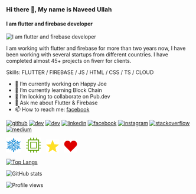 ### Hi there 👋, My name is Naveed Ullah
#### I am flutter and firebase developer
![I am flutter and firebase developer](https://fiverr-res.cloudinary.com/images/t_main1,q_auto,f_auto,q_auto,f_auto/gigs/140665906/original/8c7c14f12030fc12b25c5475ae38ba1f643d7c5b/fix-a-small-bug-in-your-existing-flutter-app.png)

I am working with flutter and firebase for more than two years now, I have been working with several startups from different countries. I have completed almost 45+ projects on fiverr for clients. 

Skills: FLUTTER / FIREBASE / JS / HTML / CSS / TS / CLOUD

- 🔭 I’m currently working on Happy Joe 
- 🌱 I’m currently learning Block Chain 
- 👯 I’m looking to collaborate on Pub.dev 
- 💬 Ask me about Flutter & Firebase 
- 📫 How to reach me: [facebook](https://www.facebook.com/nvdkhn11) 


[<img src='https://cdn.jsdelivr.net/npm/simple-icons@3.0.1/icons/github.svg' alt='github' height='40'>](https://github.com/naveed-dev30)  [<img src='https://cdn.jsdelivr.net/npm/simple-icons@3.0.1/icons/dev-dot-to.svg' alt='dev' height='40'>](https://dev.to/naveeddev30)  [<img src='https://cdn.jsdelivr.net/npm/simple-icons@3.0.1/icons/hashnode.svg' alt='dev' height='40'>](https://flutter-stories.hashnode.dev/)  [<img src='https://cdn.jsdelivr.net/npm/simple-icons@3.0.1/icons/linkedin.svg' alt='linkedin' height='40'>](https://www.linkedin.com/in/naveed-ullah-2290411b1/)  [<img src='https://cdn.jsdelivr.net/npm/simple-icons@3.0.1/icons/facebook.svg' alt='facebook' height='40'>](https://www.facebook.com/nvdkhn11)  [<img src='https://cdn.jsdelivr.net/npm/simple-icons@3.0.1/icons/instagram.svg' alt='instagram' height='40'>](https://www.instagram.com/buttercup__bc/)  [<img src='https://cdn.jsdelivr.net/npm/simple-icons@3.0.1/icons/stackoverflow.svg' alt='stackoverflow' height='40'>](https://stackoverflow.com/users/9711749/naveed-ullah)  [<img src='https://cdn.jsdelivr.net/npm/simple-icons@3.0.1/icons/medium.svg' alt='medium' height='40'>](https://www.medium.com/@naveedullah)  

<a href='https://archiveprogram.github.com/'><img src='https://raw.githubusercontent.com/acervenky/animated-github-badges/master/assets/acbadge.gif' width='40' height='40'></a> <a href='https://docs.github.com/en/developers'><img src='https://raw.githubusercontent.com/acervenky/animated-github-badges/master/assets/devbadge.gif' width='40' height='40'></a> <a href='https://stars.github.com/'><img src='https://raw.githubusercontent.com/acervenky/animated-github-badges/master/assets/starbadge.gif' width='35' height='35'></a> <a href='https://docs.github.com/en/github/supporting-the-open-source-community-with-github-sponsors'><img src='https://raw.githubusercontent.com/acervenky/animated-github-badges/master/assets/sponsorbadge.gif' width='35' height='35'></a> 

[![Top Langs](https://github-readme-stats.vercel.app/api/top-langs/?username=naveed-dev30)](https://github.com/anuraghazra/github-readme-stats)

![GitHub stats](https://github-readme-stats.vercel.app/api?username=naveed-dev30&show_icons=true&count_private=true)  

![Profile views](https://gpvc.arturio.dev/naveed-dev30)  
